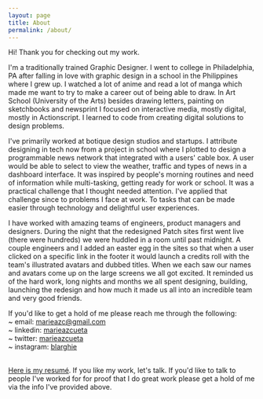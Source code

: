 ```yaml
---
layout: page
title: About
permalink: /about/
---
```


<div class="text-block small">
    <p>Hi! Thank you for checking out my work. </p>
<p>
I'm a traditionally trained Graphic Designer. I went to college in Philadelphia, PA after falling in love with graphic design in a school in the Philippines where I grew up. I watched a lot of anime and read a lot of manga which made me want to try to make a career out of being able to draw. In Art School (University of the Arts) besides drawing letters, painting on sketchbooks and newsprint I focused on interactive media, mostly digital, mostly in Actionscript. I learned to code from creating digital solutions to design problems.
</p>
<p>
I've primarily worked at botique design studios and startups. I attribute designing in tech now from a project in school where I plotted to design a programmable news network that integrated with a users' cable box. A user would be able to select to view the weather, traffic and types of news in a dashboard interface. It was inspired by people's morning routines and need of information while multi-tasking, getting ready for work or school. It was a practical challenge that I thought needed attention. I've applied that challenge since to problems I face at work. To tasks that can be made easier through technology and delightful user experiences.
</p>
<p>
I have worked with amazing teams of engineers, product managers and designers. During the night that the redesigned Patch sites first went live (there were hundreds) we were huddled in a room until past midnight. A couple engineers and I added an easter egg in the sites so that when a user clicked on a specific link in the footer it would launch a credits roll with the team's illustrated avatars and dubbed titles.  When we each saw our names and avatars come up on the large screens we all got excited. It reminded us of the hard work, long nights and months we all spent designing, building, launching the redesign and how much it made us all into an incredible team and very good friends.
</p>
<p>
  If you'd like to get a hold of me please reach me through the following: <br />
    ~ email: <a href="mailto:marieazc@gmail.com" class="lightRed" >marieazc@gmail.com</a><br />
    ~ linkedin: <a href="http://www.linkedin.com/in/marieazcueta" class="lightRed">marieazcueta</a><br />
    ~ twitter: <a href="https://twitter.com/marieazcueta" class="lightRed">marieazcueta</a><br />
    ~ instagram: <a href="http://instagram.com/blarghie" class="lightRed">blarghie</a><br /><br />
</p>
<p>
<a href="{{ base.url}}/images/azcueta-06-2015.pdf">Here is my resumé</a>. If you like my work, let's talk. If you'd like to talk to people I've worked for for proof that I do great work please get a hold of me via the info I've provided above.
</p>

</div>